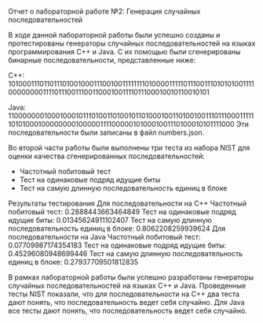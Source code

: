 Отчет о лабораторной работе №2: Генерация случайных последовательностей

В ходе данной лабораторной работы были успешно созданы и протестированы генераторы случайных последовательностей на языках программирования C++ и Java. С их помощью были сгенерированы бинарные последовательности, представленные ниже:

C++: 10100011101101110100100011100100111111110100001111101110011101010100111100000000111101110011100110001001111011100010010110010101

Java: 11000000010001000101110100110100101101000100110100100111011100011111101010001000000001000001111000001010001001110100010101111000
Эти последовательности были записаны в файл numbers.json.

Во второй части работы были выполнены три теста из набора NIST для оценки качества сгенерированных последовательностей:

- Частотный побитовый тест
- Тест на одинаковые подряд идущие биты
- Тест на самую длинную последовательность единиц в блоке

Результаты тестирования
Для последовательности на C++
Частотный побитовый тест: 0.2888443663464849
Тест на одинаковые подряд идущие биты: 0.01345624911102407
Тест на самую длинную последовательность единиц в блоке: 0.8062208259939624
Для последовательности на Java
Частотный побитовый тест: 0.07709987174354183
Тест на одинаковые подряд идущие биты: 0.45296080948699446
Тест на самую длинную последовательность единиц в блоке: 0.27937709501812835

В рамках лабораторной работы были успешно разработаны генераторы случайных последовательностей на языках C++ и Java. Проведенные тесты NIST показали, что для последовательности на C++ два теста дают понять, что последовательность ведет себя случайно. Для Java все тесты дают понять, что последовательность ведет себя случайно.